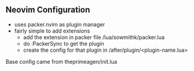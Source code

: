 ## Neovim Configuration

- uses packer.nvim as plugin manager
- fairly simple to add extensions
    - add the extension in packer file /lua/sowmithk/packer.lua
    - do :PackerSync to get the plugin
    - create the config for that plugin in /after/plugin/<plugin-name.lua>

Base config came from theprimeagen/init.lua

